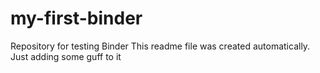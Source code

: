 # my-first-binder
Repository for testing Binder
This readme file was created automatically. Just adding some guff to it

